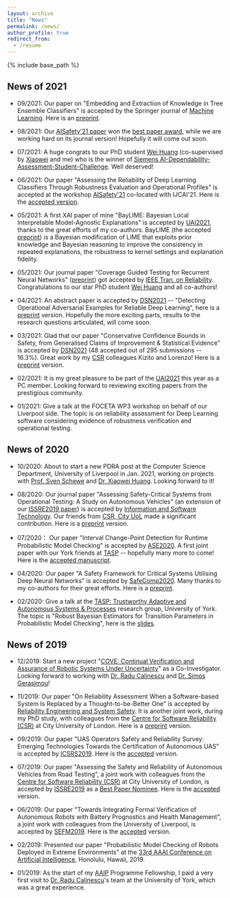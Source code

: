 ```yaml
---
layout: archive
title: "News"
permalink: /news/
author_profile: true
redirect_from:
  - /resume
---
```


{% include base_path %}
## News of 2021

* 09/2021: Our paper on "Embedding and Extraction of Knowledge in Tree Ensemble Classifiers" is accepted by the Springer journal of [Machine Learning](https://www.springer.com/journal/10994). Here is an [preprint](https://arxiv.org/abs/2010.08281).

* 08/2021: Our [AISafety'21 paper](https://arxiv.org/pdf/2106.01258.pdf) won the [best paper award](https://www.aisafetyw.org/best-paper-award), while we are working hard on its journal version! Hopefully it will come out soon.

* 07/2021: A huge congrats to our PhD student [Wei Huang](https://scholar.google.com/citations?user=qwqKoMAAAAAJ&hl=en) (co-supervised by [Xiaowei](https://cgi.csc.liv.ac.uk/~xiaowei/) and me) who is the winner of [Siemens AI-Dependability-Assessment-Student-Challenge](https://ecosystem.siemens.com/topic/detail/default/33). Well deserved!

* 06/2021: Our paper "Assessing the Reliability of Deep Learning Classifiers Through Robustness Evaluation and Operational Profiles" is accepted at the workshop [AISafety'21](https://www.aisafetyw.org/) co-located with IJCAI'21. Here is the [accepted version](https://arxiv.org/pdf/2106.01258.pdf).

* 05/2021: A first XAI paper of mine "BayLIME: Bayesian Local Interpretable Model-Agnostic Explanations" is accepted by [UAI2021](https://www.auai.org/uai2021/), thanks to the great efforts of my co-authors. BayLIME (the accepted [preprint](https://arxiv.org/abs/2012.03058)) is a Bayesian modification of LIME that exploits prior knowledge and Bayesian reasoning to improve the consistency in repeated explanations, the robustness to kernel settings and explanation fidelity.

* 05/2021: Our journal paper "Coverage Guided Testing for Recurrent Neural Networks" ([preprint](https://arxiv.org/pdf/1911.01952.pdf)) got accepted by [IEEE Tran. on Reliability](https://doi.org/10.1109/TR.2021.3080664). Congratulations to our star PhD student [Wei Huang](https://scholar.google.com/citations?user=qwqKoMAAAAAJ&hl=en) and all co-authors!

* 04/2021: An abstract paper is accepted by [DSN2021](http://dsn2021.ntu.edu.tw/index.html) -- "Detecting Operational Adversarial Examples for Reliable Deep Learning", here is a [preprint](https://arxiv.org/pdf/2104.06015.pdf) version. Hopefully the more exciting parts, results to the research questions articulated, will come soon.

* 03/2021: Glad that our paper "Conservative Confidence Bounds in Safety, from Generalised Claims of Improvement & Statistical Evidence" is accepted by [DSN2021](http://dsn2021.ntu.edu.tw/index.html) (48 accepted out of 295 submissions -- 16.3%). Great work by my [CSR](https://researchcentres.city.ac.uk/software-reliability) colleagues Kizito and Lorenzo! Here is a [preprint](https://openaccess.city.ac.uk/id/eprint/26128/1/DSN2021_178_PostReview.pdf) version.

* 02/2021: It is my great pleasure to be part of the [UAI2021](https://www.auai.org/uai2021/) this year as a PC member. Looking forward to reviewing exciting papers from the prestigious community.

* 01/2021: Give a talk at the FOCETA WP3 workshop on behalf of our Liverpool side. The topic is on reliability assessment for Deep Learning software considering evidence of robustness verification and operational testing. 


## News of 2020

* 10/2020: About to start a new PDRA post at the Computer Science Department, University of Liverpool in Jan. 2021, working on projects with [Prof. Sven Schewe](https://cgi.csc.liv.ac.uk/~sven/) and [Dr. Xiaowei Huang](https://cgi.csc.liv.ac.uk/~xiaowei/). Looking forward to it!

* 08/2020: Our journal paper "Assessing Safety-Critical Systems from Operational Testing: A Study on Autonomous Vehicles" (an extension of our [ISSRE2019 paper](https://ieeexplore.ieee.org/document/8987509)) is accepted by [Information and Software Technology](https://www.journals.elsevier.com/information-and-software-technology). Our friends from [CSR, City UoL](https://www.city.ac.uk/about/schools/mathematics-computer-science-engineering/research/centre-for-software-reliability) made a significant contribution. Here is a [preprint](https://x-y-zhao.github.io/files/IST_ISSRE2019_Extension.pdf) version.

* 07/2020： Our paper "Interval Change-Point Detection for Runtime Probabilistic Model Checking" is accepted by [ASE2020](https://conf.researchr.org/details/ase-2020/ase-2020-papers/31/Interval-Change-Point-Detection-for-Runtime-Probabilistic-Model-Checking). A first joint paper with our York friends at [TASP](https://www.cs.york.ac.uk/tasp/) -- hopefully many more to come! Here is the [accepted manuscript](https://x-y-zhao.github.io/files/ASE2020.pdf).

* 04/2020: Our paper "A Safety Framework for Critical Systems Utilising Deep Neural Networks" is accepted by [SafeComp2020](http://safecomp2020.di.fc.ul.pt/). Many thanks to my co-authors for their great efforts. Here is a [preprint](https://arxiv.org/pdf/2003.05311.pdf).

* 02/2020: Give a talk at the [TASP: Trustworthy Adaptive and Autonomous Systems & Processes](https://www.cs.york.ac.uk/tasp/) research group, University of York. The topic is "Robust Bayesian Estimators for Transition Parameters in Probabilistic Model Checking", here is the [slides](https://x-y-zhao.github.io/files/XZ_AAIP_presentation_AAAI2019.pdf).

## News of 2019

* 12/2019: Start a new project "[COVE: Continual Verification and Assurance of Robotic Systems Under Uncertainty](https://orcahub.org/engagement/partnership-fund/cove)" as a Co-Investigator. Looking forward to working with [Dr. Radu Calinescu](https://www-users.cs.york.ac.uk/~raduc/) and [Dr. Simos Gerasimou](https://www-users.cs.york.ac.uk/simos/)!

* 11/2019: Our paper "On Reliability Assessment When a Software-based System Is Replaced by a Thought-to-be-Better One" is accepted by [Reliability Engineering and System Safety](https://www.journals.elsevier.com/reliability-engineering-and-system-safety). It is another joint work, during my PhD study, with colleagues from the [Centre for Software Reliability (CSR)](https://www.city.ac.uk/about/schools/mathematics-computer-science-engineering/research/centre-for-software-reliability) at City University of London. Here is a [preprint](https://x-y-zhao.github.io/files/NWTES_RESS.pdf) version.

* 09/2019: Our paper "UAS Operators Safety and Reliability Survey: Emerging Technologies Towards the Certification of Autonomous UAS" is accepted by [ICSRS2019](http://www.icsrs.org/). Here is the [accepted](https://x-y-zhao.github.io/files/ICSRS2019.pdf) version.

* 07/2019: Our paper "Assessing the Safety and Reliability of Autonomous Vehicles from Road Testing", a joint work with colleagues from the [Centre for Software Reliability (CSR)](https://www.city.ac.uk/about/schools/mathematics-computer-science-engineering/research/centre-for-software-reliability) at City University of London, is accepted by [ISSRE2019](http://2019.issre.net/) as a [Best Paper Nominee](http://2019.issre.net/node/79). Here is the [accepted](https://x-y-zhao.github.io/files/ISSRE2019.pdf) version.

* 06/2019: Our paper "Towards Integrating Formal Verification of Autonomous Robots with Battery Prognostics and Health Management", a joint work with colleagues from the University of Liverpool, is accepted by [SEFM2019](https://sefm2019.inria.fr/). Here is the [accepted](https://x-y-zhao.github.io/files/VeriBatterySEFM19.pdf) version.

* 02/2019: Presented our paper "Probabilistic Model Checking of Robots Deployed in Extreme Environments" at the [33rd AAAI Conference on Artificial Intelligence](https://ojs.aaai.org/index.php/AAAI/article/view/4809), Honolulu, Hawaii, 2019.

* 01/2019: As the start of my [AAIP](https://www.york.ac.uk/assuring-autonomy/) Programme Fellowship, I paid a very first visit to [Dr. Radu Calinescu](https://www-users.cs.york.ac.uk/~raduc/)'s team at the University of York, which was a great experience.